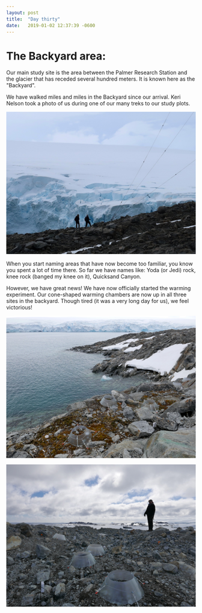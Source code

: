```yaml
---
layout: post
title:  "Day thirty"
date:   2019-01-02 12:37:39 -0600
---
```

# The Backyard area: 
Our main study site is the area between the Palmer Research Station and the glacier that has receded several hundred meters. It is known here as the "Backyard". 

We have walked miles and miles in the Backyard since our arrival. Keri Nelson took a photo of us during one of our many treks to our study plots.

![Trekking through the backyard](/assets/blog_photos/190102/from_keri_7536.jpg)

When you start naming areas that have now become too familiar, you know you spent a lot of time there. So far we have names like: Yoda (or Jedi) rock, knee rock (banged my knee on it), Quicksand Canyon. 

However, we have great news! We have now officially started the warming experiment. Our cone-shaped warming chambers are now up in all three sites in the backyard. Though tired (it was a very long day for us), we feel victorious!

![Site three backyard](/assets/blog_photos/190102/p1070173.jpg)

![Site one by the glacier](/assets/blog_photos/190102/p1070175.jpg)


